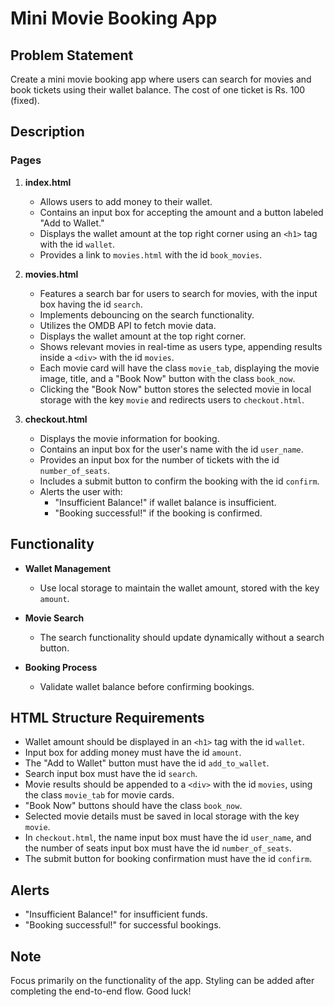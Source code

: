 # Mini Movie Booking App

## Problem Statement
Create a mini movie booking app where users can search for movies and book tickets using their wallet balance. The cost of one ticket is Rs. 100 (fixed).

## Description
### Pages
1. **index.html**
   - Allows users to add money to their wallet.
   - Contains an input box for accepting the amount and a button labeled "Add to Wallet."
   - Displays the wallet amount at the top right corner using an `<h1>` tag with the id `wallet`.
   - Provides a link to `movies.html` with the id `book_movies`.

2. **movies.html**
   - Features a search bar for users to search for movies, with the input box having the id `search`.
   - Implements debouncing on the search functionality.
   - Utilizes the OMDB API to fetch movie data.
   - Displays the wallet amount at the top right corner.
   - Shows relevant movies in real-time as users type, appending results inside a `<div>` with the id `movies`.
   - Each movie card will have the class `movie_tab`, displaying the movie image, title, and a "Book Now" button with the class `book_now`.
   - Clicking the "Book Now" button stores the selected movie in local storage with the key `movie` and redirects users to `checkout.html`.

3. **checkout.html**
   - Displays the movie information for booking.
   - Contains an input box for the user's name with the id `user_name`.
   - Provides an input box for the number of tickets with the id `number_of_seats`.
   - Includes a submit button to confirm the booking with the id `confirm`.
   - Alerts the user with:
     - "Insufficient Balance!" if wallet balance is insufficient.
     - "Booking successful!" if the booking is confirmed.

## Functionality
- **Wallet Management**
  - Use local storage to maintain the wallet amount, stored with the key `amount`.
  
- **Movie Search**
  - The search functionality should update dynamically without a search button.
  
- **Booking Process**
  - Validate wallet balance before confirming bookings.

## HTML Structure Requirements
- Wallet amount should be displayed in an `<h1>` tag with the id `wallet`.
- Input box for adding money must have the id `amount`.
- The "Add to Wallet" button must have the id `add_to_wallet`.
- Search input box must have the id `search`.
- Movie results should be appended to a `<div>` with the id `movies`, using the class `movie_tab` for movie cards.
- "Book Now" buttons should have the class `book_now`.
- Selected movie details must be saved in local storage with the key `movie`.
- In `checkout.html`, the name input box must have the id `user_name`, and the number of seats input box must have the id `number_of_seats`.
- The submit button for booking confirmation must have the id `confirm`.

## Alerts
- "Insufficient Balance!" for insufficient funds.
- "Booking successful!" for successful bookings.

## Note
Focus primarily on the functionality of the app. Styling can be added after completing the end-to-end flow. Good luck!